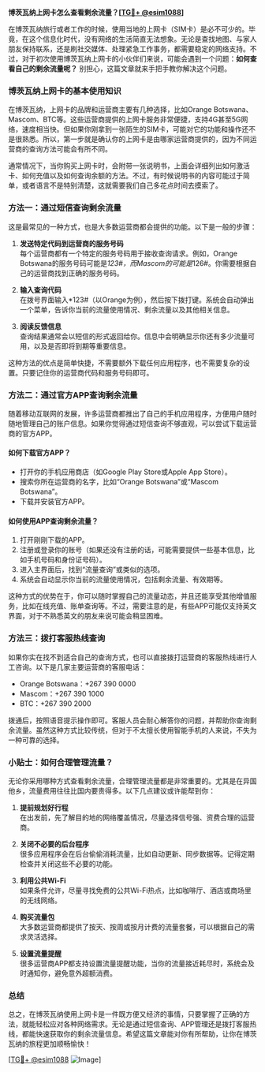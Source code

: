 **博茨瓦纳上网卡怎么查看剩余流量？[[TG💪+ @esim1088](https://t.me/s/esim1088)]**

在博茨瓦纳旅行或者工作的时候，使用当地的上网卡（SIM卡）是必不可少的。毕竟，在这个信息化时代，没有网络的生活简直无法想象。无论是查找地图、与家人朋友保持联系，还是刷社交媒体、处理紧急工作事务，都需要稳定的网络支持。不过，对于初次使用博茨瓦纳上网卡的小伙伴们来说，可能会遇到一个问题：**如何查看自己的剩余流量呢？** 别担心，这篇文章就来手把手教你解决这个问题。

### 博茨瓦纳上网卡的基本使用知识

在博茨瓦纳，上网卡的品牌和运营商主要有几种选择，比如Orange Botswana、Mascom、BTC等。这些运营商提供的上网卡服务非常便捷，支持4G甚至5G网络，速度相当快。但如果你刚拿到一张陌生的SIM卡，可能对它的功能和操作还不是很熟悉。所以，第一步就是确认你的上网卡是由哪家运营商提供的，因为不同运营商的查询方法可能会有所不同。

通常情况下，当你购买上网卡时，会附带一张说明书，上面会详细列出如何激活卡、如何充值以及如何查询余额的方法。不过，有时候说明书的内容可能过于简单，或者语言不是特别清楚，这就需要我们自己多花点时间去摸索了。

### 方法一：通过短信查询剩余流量

这是最常见的一种方式，也是大多数运营商都会提供的功能。以下是一般的步骤：

1. **发送特定代码到运营商的服务号码**  
   每个运营商都有一个特定的服务号码用于接收查询请求。例如，Orange Botswana的服务号码可能是*123#，而Mascom的可能是*126#。你需要根据自己的运营商找到正确的服务号码。

2. **输入查询代码**  
   在拨号界面输入*123#（以Orange为例），然后按下拨打键。系统会自动弹出一个菜单，告诉你当前的流量使用情况、剩余流量以及其他相关信息。

3. **阅读反馈信息**  
   查询结果通常会以短信的形式返回给你。信息中会明确显示你还有多少流量可用，以及是否即将到期等重要信息。

这种方法的优点是简单快捷，不需要额外下载任何应用程序，也不需要复杂的设置。只要记住你的运营商代码和服务号码即可。

### 方法二：通过官方APP查询剩余流量

随着移动互联网的发展，许多运营商都推出了自己的手机应用程序，方便用户随时随地管理自己的账户信息。如果你觉得通过短信查询不够直观，可以尝试下载运营商的官方APP。

#### 如何下载官方APP？
- 打开你的手机应用商店（如Google Play Store或Apple App Store）。
- 搜索你所在运营商的名字，比如“Orange Botswana”或“Mascom Botswana”。
- 下载并安装官方APP。

#### 如何使用APP查询剩余流量？
1. 打开刚刚下载的APP。
2. 注册或登录你的账号（如果还没有注册的话，可能需要提供一些基本信息，比如手机号码和身份证号码）。
3. 进入主界面后，找到“流量查询”或类似的选项。
4. 系统会自动显示你当前的流量使用情况，包括剩余流量、有效期等。

这种方式的优势在于，你可以随时掌握自己的流量动态，并且还能享受其他增值服务，比如在线充值、账单查询等。不过，需要注意的是，有些APP可能仅支持英文界面，对于不熟悉英文的朋友来说可能会稍显困难。

### 方法三：拨打客服热线查询

如果你实在找不到适合自己的查询方式，也可以直接拨打运营商的客服热线进行人工咨询。以下是几家主要运营商的客服电话：

- Orange Botswana：+267 390 0000  
- Mascom：+267 390 1000  
- BTC：+267 390 2000  

拨通后，按照语音提示操作即可。客服人员会耐心解答你的问题，并帮助你查询剩余流量。虽然这种方式比较传统，但对于不太擅长使用智能手机的人来说，不失为一种可靠的选择。

### 小贴士：如何合理管理流量？

无论你采用哪种方式查看剩余流量，合理管理流量都是非常重要的。尤其是在异国他乡，流量费用往往比国内要贵得多。以下几点建议或许能帮到你：

1. **提前规划好行程**  
   在出发前，先了解目的地的网络覆盖情况，尽量选择信号强、资费合理的运营商。

2. **关闭不必要的后台程序**  
   很多应用程序会在后台偷偷消耗流量，比如自动更新、同步数据等。记得定期检查并关闭这些不必要的功能。

3. **利用公共Wi-Fi**  
   如果条件允许，尽量寻找免费的公共Wi-Fi热点，比如咖啡厅、酒店或商场里的无线网络。

4. **购买流量包**  
   大多数运营商都提供了按天、按周或按月计费的流量套餐，可以根据自己的需求灵活选择。

5. **设置流量提醒**  
   很多运营商APP都支持设置流量提醒功能，当你的流量接近耗尽时，系统会及时通知你，避免意外超额消费。

### 总结

总之，在博茨瓦纳使用上网卡是一件既方便又经济的事情，只要掌握了正确的方法，就能轻松应对各种网络需求。无论是通过短信查询、APP管理还是拨打客服热线，都能快速获取你的剩余流量信息。希望这篇文章能对你有所帮助，让你在博茨瓦纳的旅程更加顺畅愉快！

[[TG💪+ @esim1088](https://t.me/s/esim1088) ![Image](https://i.postimg.cc/4NQfJmqS/Snipaste-2025-05-13-00-14-12.png)]